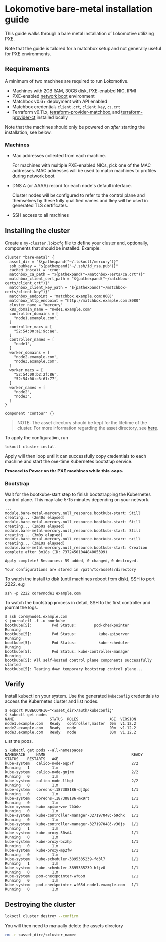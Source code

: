 # Lokomotive bare-metal installation guide

This guide walks through a bare metal installation of Lokomotive utilizing PXE.

Note that the guide is tailored for a matchbox setup and not generally
useful for PXE environments.

## Requirements

A minimum of two machines are required to run Lokomotive.

* Machines with 2GB RAM, 30GB disk, PXE-enabled NIC, IPMI
* PXE-enabled [network boot](https://coreos.com/matchbox/docs/latest/network-setup.html) environment
* Matchbox v0.6+ deployment with API enabled
* Matchbox credentials `client.crt`, `client.key`, `ca.crt`
* Terraform v0.11.x, [terraform-provider-matchbox](https://github.com/poseidon/terraform-provider-matchbox), and [terraform-provider-ct](https://github.com/poseidon/terraform-provider-ct) installed locally

Note that the machines should only be powered on *after* starting the
installation, see below.

### Machines

* Mac addresses collected from each machine.

    For machines with multiple PXE-enabled NICs, pick one of the MAC addresses. MAC addresses will be used to match machines to profiles during network boot.

* DNS A (or AAAA) record for each node's default interface.

    Cluster nodes will be configured to refer to the control plane and themselves by these fully qualified names and they will be used in generated TLS certificates.

* SSH access to all machines

## Installing the cluster

Create a `my-cluster.lokocfg` file to define your cluster and, optionally,
components that should be installed. Example:

```
cluster "bare-metal" {
  asset_dir = "${pathexpand("~/.lokoctl/mercury")}"
  ssh_pubkey = "${pathexpand("~/.ssh/id_rsa.pub")}"
  cached_install = "true"
  matchbox_ca_path = "${pathexpand("~/matchbox-certs/ca.crt")}"
  matchbox_client_cert_path = "${pathexpand("~/matchbox-certs/client.crt")}"
  matchbox_client_key_path = "${pathexpand("~/matchbox-certs/client.key")}"
  matchbox_endpoint = "matchbox.example.com:8081"
  matchbox_http_endpoint = "http://matchbox.example.com:8080"
  cluster_name = "mercury"
  k8s_domain_name = "node1.example.com"
  controller_domains = [
    "node1.example.com",
  ]
  controller_macs = [
    "52:54:00:a1:9c:ae",
  ]
  controller_names = [
    "node1",
  ]
  worker_domains = [
    "node2.example.com",
    "node3.example.com",
  ]
  worker_macs = [
    "52:54:00:b2:2f:86",
    "52:54:00:c3:61:77",
  ]
  worker_names = [
    "node2",
    "node3",
  ]
}

component "contour" {}
```

>NOTE: The asset directory should be kept for the lifetime of the cluster. For more information
>regarding the asset directory, see [here](general.md#asset-directory).

To apply the configuration, run

```
lokoctl cluster install
```

Apply will then loop until it can successfully copy credentials to each machine and start the one-time Kubernetes bootstrap service.

**Proceed to Power on the PXE machines while this loops.**

### Bootstrap

Wait for the bootkube-start step to finish bootstrapping the Kubernetes control plane. This may take 5-15 minutes depending on your network.

```
...
module.bare-metal-mercury.null_resource.bootkube-start: Still creating... (2m40s elapsed)
module.bare-metal-mercury.null_resource.bootkube-start: Still creating... (2m50s elapsed)
module.bare-metal-mercury.null_resource.bootkube-start: Still creating... (3m0s elapsed)
module.bare-metal-mercury.null_resource.bootkube-start: Still creating... (3m10s elapsed)
module.bare-metal-mercury.null_resource.bootkube-start: Creation complete after 3m18s (ID: 7372450104484005399)

Apply complete! Resources: 59 added, 0 changed, 0 destroyed.

Your configurations are stored in /path/to/assets/directory
```

To watch the install to disk (until machines reboot from disk), SSH to port 2222. e.g

```
ssh -p 2222 core@node1.example.com
```

To watch the bootstrap process in detail, SSH to the first controller and journal the logs.

```
$ ssh core@node1.example.com
$ journalctl -f -u bootkube
bootkube[5]:         Pod Status:        pod-checkpointer        Running
bootkube[5]:         Pod Status:          kube-apiserver        Running
bootkube[5]:         Pod Status:          kube-scheduler        Running
bootkube[5]:         Pod Status: kube-controller-manager        Running
bootkube[5]: All self-hosted control plane components successfully started
bootkube[5]: Tearing down temporary bootstrap control plane...
```

## Verify

Install kubectl on your system. Use the generated `kubeconfig` credentials to access the Kubernetes cluster and list nodes.

```
$ export KUBECONFIG="<asset_dir>/auth/kubeconfig"
$ kubectl get nodes
NAME                STATUS  ROLES              AGE  VERSION
node1.example.com   Ready   controller,master  10m  v1.12.2
node2.example.com   Ready   node               10m  v1.12.2
node3.example.com   Ready   node               10m  v1.12.2
```

List the pods.

```
$ kubectl get pods --all-namespaces
NAMESPACE     NAME                                       READY     STATUS    RESTARTS   AGE
kube-system   calico-node-6qp7f                          2/2       Running   1          11m
kube-system   calico-node-gnjrm                          2/2       Running   0          11m
kube-system   calico-node-llbgt                          2/2       Running   0          11m
kube-system   coredns-1187388186-dj3pd                   1/1       Running   0          11m
kube-system   coredns-1187388186-mx9rt                   1/1       Running   0          11m
kube-system   kube-apiserver-7336w                       1/1       Running   0          11m
kube-system   kube-controller-manager-3271970485-b9chx   1/1       Running   0          11m
kube-system   kube-controller-manager-3271970485-v30js   1/1       Running   1          11m
kube-system   kube-proxy-50sd4                           1/1       Running   0          11m
kube-system   kube-proxy-bczhp                           1/1       Running   0          11m
kube-system   kube-proxy-mp2fw                           1/1       Running   0          11m
kube-system   kube-scheduler-3895335239-fd3l7            1/1       Running   1          11m
kube-system   kube-scheduler-3895335239-hfjv0            1/1       Running   0          11m
kube-system   pod-checkpointer-wf65d                     1/1       Running   0          11m
kube-system   pod-checkpointer-wf65d-node1.example.com   1/1       Running   0          11m
```

## Destroying the cluster

```bash
lokoctl cluster destroy --confirm
```

You will then need to manually delete the assets directory

```bash
rm -r <asset_dir>/<cluster_name>
```